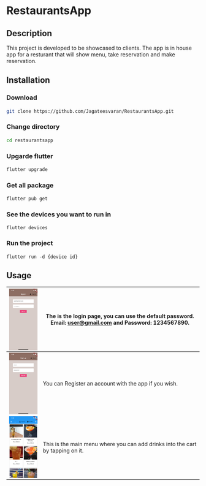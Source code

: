 # RestaurantsApp

## Description 

This project is developed to be showcased to clients. The app is in house app for a resturant that will show menu, take reservation and make reservation.



## Installation 

### Download 

```bash
git clone https://github.com/Jagateesvaran/RestaurantsApp.git
```

### Change directory 

```bash
cd restaurantsapp
```

### Upgarde flutter

```bash
flutter upgrade 
```

### Get all package

```bash
flutter pub get
```

### See the devices you want to run in

```
flutter devices 
```

### Run the project

```
flutter run -d {device id}
```



## Usage

| <img src=".documentation/images/images_1.png" alt="images_1" style="zoom:35%;" align="left" /> | The is the login page, you can use the default password. Email: user@gmail.com and Password: 1234567890. |
| ------------------------------------------------------------ | ------------------------------------------------------------ |
| <img src=".documentation/images/images_2.png" alt="images_2" style="zoom:35%;" align="left" /> | You can Register an account with the app if you wish.        |
| <img src=".documentation/images/images_3.png" alt="images_3" style="zoom:35%;" align="left" /> | This is the main menu where you can add drinks into the cart by tapping on it. |

